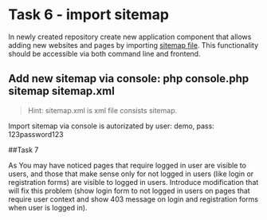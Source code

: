 # Task 6 - import sitemap

In newly created repository create new application component that allows adding new websites and pages by importing [sitemap file](http://www.sitemaps.org/).
This functionality should be accessible via both command line and frontend.


## Add new sitemap via console: php console.php sitemap sitemap.xml
> Hint: sitemap.xml is xml file consists sitemap.

Import sitemap via console is autorizated by  user: demo, pass: 123password123


##Task 7

As You may have noticed pages that require logged in user are visible to users, and those that make sense only for not logged in users (like login or registration forms) are visible to logged in users. Introduce modification that will fix this problem (show login form to not logged in users on pages that require user context and show 403 message on login and registration forms when user is logged in).



